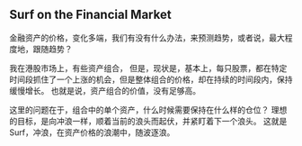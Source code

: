 
## Surf on the Financial Market

金融资产的价格，变化多端，我们有没有什么办法，来预测趋势，或者说，最大程度地，跟随趋势？

我在港股市场上，有些资产组合，
但是，现状是，基本上，每只股票，都在特定时间段抓住了一个上涨的机会，但是整体组合的价格，却在持续的时间段内，保持缓慢增长。
也就是说，资产组合的价值，没有足够高。

这里的问题在于，组合中的单个资产，什么时候需要保持在什么样的仓位？
理想的目标，是向冲浪一样，顺着当前的浪头而起伏，并紧盯着下一个浪头。
这就是Surf，冲浪，在资产价格的浪潮中，随波逐浪。





